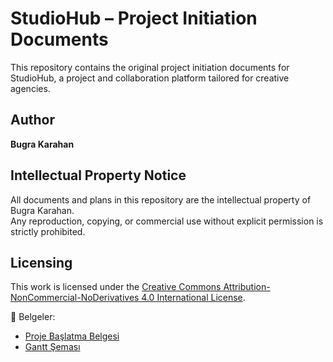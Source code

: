 # StudioHub – Project Initiation Documents

This repository contains the original project initiation documents for StudioHub, 
a project and collaboration platform tailored for creative agencies.

## Author
**Bugra Karahan**

## Intellectual Property Notice
All documents and plans in this repository are the intellectual property of Bugra Karahan.  
Any reproduction, copying, or commercial use without explicit permission is strictly prohibited.

## Licensing
This work is licensed under the [Creative Commons Attribution-NonCommercial-NoDerivatives 4.0 International License](https://creativecommons.org/licenses/by-nc-nd/4.0/).

📎 Belgeler:
- [Proje Başlatma Belgesi](./StudioHub_Proje_Baslatma_Belgesi.docx)
- [Gantt Şeması](./StudioHub_Gantt_Semasi.png)
